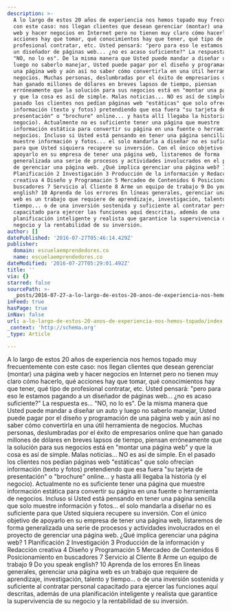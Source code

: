 ```yaml
---
description: >-
  A lo largo de estos 20 años de experiencia nos hemos topado muy frecuentemente
  con este caso: nos llegan clientes que desean gerenciar (montar) una página
  web y hacer negocios en Internet pero no tienen muy claro cómo hacerlo, qué
  acciones hay que tomar, qué conocimientos hay que tener, qué tipo de
  profesional contratar, etc. Usted pensará: "pero para eso le estamos pagando a
  un diseñador de páginas web... ¿no es acaso suficiente?" La respuesta es...
  "NO, no lo es". De la misma manera que Usted puede mandar a diseñar un auto y
  luego no saberlo manejar, Usted puede pagar por el diseño y programación de
  una página web y aún así no saber cómo convertirla en una útil herramienta de
  negocios. Muchas personas, deslumbradas por el éxito de empresarios online que
  han ganado millones de dólares en breves lapsos de tiempo, piensan
  erróneamente que la solución para sus negocios está en "montar una página web"
  y que la cosa es así de simple. Malas noticias... NO es así de simple. En el
  pasado los clientes nos pedían páginas web "estáticas" que solo ofrecían
  información (texto y fotos) pretendiendo que esa fuera "su tarjeta de
  presentación" o "brochure" online... y hasta allí llegaba la historia (y el
  negocio). Actualmente no es suficiente tener una página que muestre
  información estática para convertir su página en una fuente o herramienta de
  negocios. Incluso si Usted está pensando en tener una página sencilla que solo
  muestre información y fotos... el solo mandarla a diseñar no es suficiente
  para que Usted siquiera recupere su inversión. Con el único objetivo de
  apoyarlo en su empresa de tener una página web, listaremos de forma
  generalizada una serie de procesos y actividades involucrados en el proyecto
  de gerenciar una página web. ¿Qué implica gerenciar una página web? 1
  Planificación 2 Investigación 3 Producción de la información y Redacción
  creativa 4 Diseño y Programación 5 Mercadeo de Contenidos 6 Posicionamiento en
  buscadores 7 Servicio al Cliente 8 Arme un equipo de trabajo 9 Do you speak
  english? 10 Aprenda de los errores En líneas generales, gerenciar una página
  web es un trabajo que requiere de aprendizaje, investigación, talento y
  tiempo... o de una inversión sostenida y suficiente al contratar personal
  capacitado para ejercer las funciones aquí descritas, además de una
  planificación inteligente y realista que garantice la supervivencia de su
  negocio y la rentabilidad de su inversión.
author: []
datePublished: '2016-07-27T05:46:14.429Z'
publisher:
  domain: escuelaemprendedores.co
  name: escuelaemprendedores.co
dateModified: '2016-07-27T05:29:01.492Z'
title: ''
via: {}
starred: false
sourcePath: >-
  _posts/2016-07-27-a-lo-largo-de-estos-20-anos-de-experiencia-nos-hemos-topado.md
inFeed: true
hasPage: true
inNav: false
url: a-lo-largo-de-estos-20-anos-de-experiencia-nos-hemos-topado/index.html
_context: 'http://schema.org'
_type: Article

---
```

A lo largo de estos 20 años de experiencia nos hemos topado muy frecuentemente con este caso: nos llegan clientes que desean gerenciar (montar) una página web y hacer negocios en Internet pero no tienen muy claro cómo hacerlo, qué acciones hay que tomar, qué conocimientos hay que tener, qué tipo de profesional contratar, etc. Usted pensará: "pero para eso le estamos pagando a un diseñador de páginas web... ¿no es acaso suficiente?" La respuesta es... "NO, no lo es". De la misma manera que Usted puede mandar a diseñar un auto y luego no saberlo manejar, Usted puede pagar por el diseño y programación de una página web y aún así no saber cómo convertirla en una útil herramienta de negocios. Muchas personas, deslumbradas por el éxito de empresarios online que han ganado millones de dólares en breves lapsos de tiempo, piensan erróneamente que la solución para sus negocios está en "montar una página web" y que la cosa es así de simple. Malas noticias... NO es así de simple. En el pasado los clientes nos pedían páginas web "estáticas" que solo ofrecían información (texto y fotos) pretendiendo que esa fuera "su tarjeta de presentación" o "brochure" online... y hasta allí llegaba la historia (y el negocio). Actualmente no es suficiente tener una página que muestre información estática para convertir su página en una fuente o herramienta de negocios. Incluso si Usted está pensando en tener una página sencilla que solo muestre información y fotos... el solo mandarla a diseñar no es suficiente para que Usted siquiera recupere su inversión. Con el único objetivo de apoyarlo en su empresa de tener una página web, listaremos de forma generalizada una serie de procesos y actividades involucrados en el proyecto de gerenciar una página web. ¿Qué implica gerenciar una página web? 1 Planificación 2 Investigación 3 Producción de la información y Redacción creativa 4 Diseño y Programación 5 Mercadeo de Contenidos 6 Posicionamiento en buscadores 7 Servicio al Cliente 8 Arme un equipo de trabajo 9 Do you speak english? 10 Aprenda de los errores En líneas generales, gerenciar una página web es un trabajo que requiere de aprendizaje, investigación, talento y tiempo... o de una inversión sostenida y suficiente al contratar personal capacitado para ejercer las funciones aquí descritas, además de una planificación inteligente y realista que garantice la supervivencia de su negocio y la rentabilidad de su inversión.